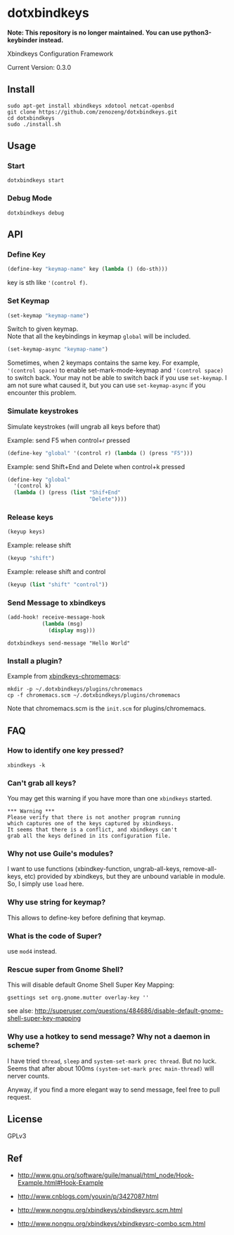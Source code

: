 # dotxbindkeys

__Note: This repository is no longer maintained.  You can use python3-keybinder instead.__

Xbindkeys Configuration Framework

Current Version: 0.3.0

## Install

```
sudo apt-get install xbindkeys xdotool netcat-openbsd
git clone https://github.com/zenozeng/dotxbindkeys.git
cd dotxbindkeys
sudo ./install.sh
```

## Usage

### Start

`dotxbindkeys start`

### Debug Mode

`dotxbindkeys debug`

## API

### Define Key

```scheme
(define-key "keymap-name" key (lambda () (do-sth)))
```

key is sth like `'(control f)`.

### Set Keymap

```scheme
(set-keymap "keymap-name")
```

Switch to given keymap.  
Note that all the keybindings in keymap `global` will be included.

```scheme
(set-keymap-async "keymap-name")
```

Sometimes, when 2 keymaps contains the same key.
For example, `'(control space)` to enable set-mark-mode-keymap
and `'(control space)` to switch back.
Your may not be able to switch back if you use `set-keymap`.
I am not sure what caused it, but you can use `set-keymap-async`
if you encounter this problem.

### Simulate keystrokes

Simulate keystrokes (will ungrab all keys before that)

Example: send F5 when control+r pressed

```scheme
(define-key "global" '(control r) (lambda () (press "F5")))
```

Example: send Shift+End and Delete when control+k pressed

```scheme
(define-key "global"
  '(control k)
  (lambda () (press (list "Shif+End"
                          "Delete"))))
```

### Release keys

```scheme
(keyup keys)
```

Example: release shift

```scheme
(keyup "shift")
```

Example: release shift and control

```scheme
(keyup (list "shift" "control"))
```

### Send Message to xbindkeys

```scheme
(add-hook! receive-message-hook
           (lambda (msg)
             (display msg)))
```

```shell
dotxbindkeys send-message "Hello World"
```

### Install a plugin?

Example from [xbindkeys-chromemacs](https://github.com/zenozeng/xbindkeys-chromemacs):

```
mkdir -p ~/.dotxbindkeys/plugins/chromemacs
cp -f chromemacs.scm ~/.dotxbindkeys/plugins/chromemacs
```

Note that chromemacs.scm is the `init.scm` for plugins/chromemacs.

## FAQ

### How to identify one key pressed?

`xbindkeys -k`

### Can't grab all keys?

You may get this warning if you have more than one `xbindkeys` started.

```
*** Warning ***
Please verify that there is not another program running
which captures one of the keys captured by xbindkeys.
It seems that there is a conflict, and xbindkeys can't
grab all the keys defined in its configuration file.
```

### Why not use Guile's modules?

I want to use functions (xbindkey-function, ungrab-all-keys, remove-all-keys, etc) provided by xbindkeys, but they are unbound variable in module. So, I simply use `load` here.

### Why use string for keymap?

This allows to define-key before defining that keymap.

### What is the code of Super?

use `mod4` instead.

### Rescue super from Gnome Shell?

This will disable default Gnome Shell Super Key Mapping:

`gsettings set org.gnome.mutter overlay-key ''`

see alse: http://superuser.com/questions/484686/disable-default-gnome-shell-super-key-mapping

### Why use a hotkey to send message? Why not a daemon in scheme?

I have tried `thread`, `sleep` and `system-set-mark prec thread`. But no luck.
Seems that after about 100ms `(system-set-mark prec main-thread)` will nerver counts.

Anyway, if you find a more elegant way to send message, feel free to pull request.

## License

GPLv3

## Ref

- http://www.gnu.org/software/guile/manual/html_node/Hook-Example.html#Hook-Example

- http://www.cnblogs.com/youxin/p/3427087.html

- http://www.nongnu.org/xbindkeys/xbindkeysrc.scm.html

- http://www.nongnu.org/xbindkeys/xbindkeysrc-combo.scm.html
